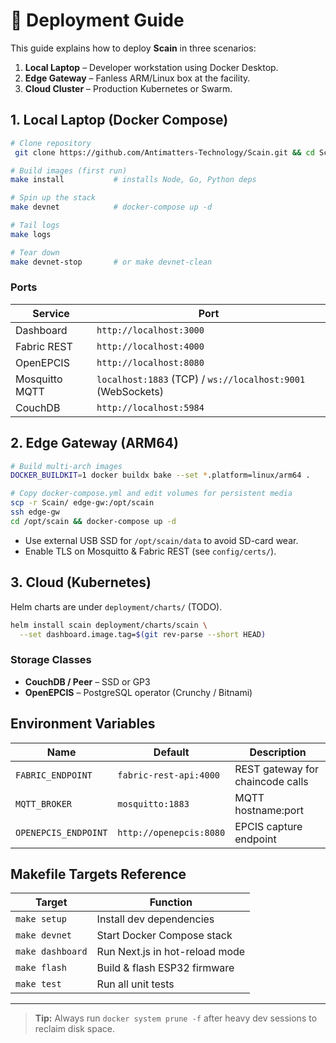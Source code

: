 # 🚀 Deployment Guide

This guide explains how to deploy **Scain** in three scenarios:

1. **Local Laptop** – Developer workstation using Docker Desktop.
2. **Edge Gateway** – Fanless ARM/Linux box at the facility.
3. **Cloud Cluster** – Production Kubernetes or Swarm.

## 1. Local Laptop (Docker Compose)

```bash
# Clone repository
 git clone https://github.com/Antimatters-Technology/Scain.git && cd Scain

# Build images (first run)
make install           # installs Node, Go, Python deps

# Spin up the stack
make devnet            # docker-compose up -d

# Tail logs
make logs

# Tear down
make devnet-stop       # or make devnet-clean
```

### Ports
| Service | Port |
|---------|------|
| Dashboard | `http://localhost:3000` |
| Fabric REST | `http://localhost:4000` |
| OpenEPCIS | `http://localhost:8080` |
| Mosquitto MQTT | `localhost:1883` (TCP) / `ws://localhost:9001` (WebSockets) |
| CouchDB | `http://localhost:5984` |

## 2. Edge Gateway (ARM64)

```bash
# Build multi-arch images
DOCKER_BUILDKIT=1 docker buildx bake --set *.platform=linux/arm64 .

# Copy docker-compose.yml and edit volumes for persistent media
scp -r Scain/ edge-gw:/opt/scain
ssh edge-gw
cd /opt/scain && docker-compose up -d
```

- Use external USB SSD for `/opt/scain/data` to avoid SD-card wear.
- Enable TLS on Mosquitto & Fabric REST (see `config/certs/`).

## 3. Cloud (Kubernetes)

Helm charts are under `deployment/charts/` (TODO).

```bash
helm install scain deployment/charts/scain \
  --set dashboard.image.tag=$(git rev-parse --short HEAD)
```

### Storage Classes
- **CouchDB / Peer** – SSD or GP3
- **OpenEPCIS** – PostgreSQL operator (Crunchy / Bitnami)

## Environment Variables
| Name | Default | Description |
|------|---------|-------------|
| `FABRIC_ENDPOINT` | `fabric-rest-api:4000` | REST gateway for chaincode calls |
| `MQTT_BROKER` | `mosquitto:1883` | MQTT hostname:port |
| `OPENEPCIS_ENDPOINT` | `http://openepcis:8080` | EPCIS capture endpoint |

## Makefile Targets Reference
| Target | Function |
|--------|----------|
| `make setup` | Install dev dependencies |
| `make devnet` | Start Docker Compose stack |
| `make dashboard` | Run Next.js in hot-reload mode |
| `make flash` | Build & flash ESP32 firmware |
| `make test` | Run all unit tests |

---

> **Tip:** Always run `docker system prune -f` after heavy dev sessions to reclaim disk space. 
